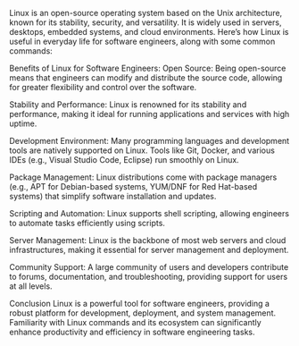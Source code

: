 Linux is an open-source operating system based on the Unix architecture, known for its stability, security, and versatility. It is widely used in servers, desktops, embedded systems, and cloud environments. Here’s how Linux is useful in everyday life for software engineers, along with some common commands:

Benefits of Linux for Software Engineers:
Open Source: Being open-source means that engineers can modify and distribute the source code, allowing for greater flexibility and control over the software.

Stability and Performance: Linux is renowned for its stability and performance, making it ideal for running applications and services with high uptime.

Development Environment: Many programming languages and development tools are natively supported on Linux. Tools like Git, Docker, and various IDEs (e.g., Visual Studio Code, Eclipse) run smoothly on Linux.

Package Management: Linux distributions come with package managers (e.g., APT for Debian-based systems, YUM/DNF for Red Hat-based systems) that simplify software installation and updates.

Scripting and Automation: Linux supports shell scripting, allowing engineers to automate tasks efficiently using scripts.

Server Management: Linux is the backbone of most web servers and cloud infrastructures, making it essential for server management and deployment.

Community Support: A large community of users and developers contribute to forums, documentation, and troubleshooting, providing support for users at all levels.

Conclusion
Linux is a powerful tool for software engineers, providing a robust platform for development, deployment, and system management. Familiarity with Linux commands and its ecosystem can significantly enhance productivity and efficiency in software engineering tasks.
